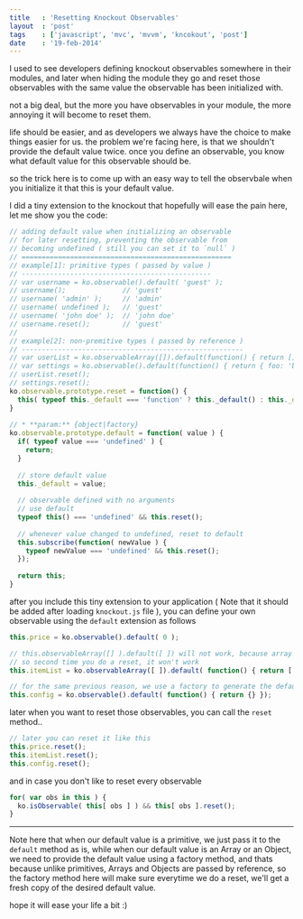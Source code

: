```yaml
---
title 	: 'Resetting Knockout Observables'
layout	: 'post'
tags	: ['javascript', 'mvc', 'mvvm', 'kncokout', 'post']
date    : '19-feb-2014'
---
```


I used to see developers defining knockout observables somewhere in their modules, and later when hiding the module they go and reset those observables with the same value the observable has been initialized with.

not a big deal, but the more you have observables in your module, the more annoying it will become to reset them.

life should be easier, and as developers we always have the choice to make things easier for us.
the problem we're facing here, is that we shouldn't provide the default value twice. once you define an observable, you know what default value for this observable should be.

so the trick here is to come up with an easy way to tell the observbale when you initialize it that this is your default value.

I did a tiny extension to the knockout that hopefully will ease the pain here, let me show you the code:

```js
// adding default value when initializing an observable
// for later resetting, preventing the observable from
// becoming undefined ( still you can set it to `null` )
// ====================================================
// example[1]: primitive types ( passed by value )
// -----------------------------------------------
// var username = ko.observable().default( 'guest' );
// username();              // 'guest'
// username( 'admin' );     // 'admin'
// username( undefined );   // 'guest'
// username( 'john doe' );  // 'john doe'
// username.reset();        // 'guest'
//
// example[2]: non-premitive types ( passed by reference )
// -------------------------------------------------------
// var userList = ko.observableArray([]).default(function() { return []; });
// var settings = ko.observable().default(function() { return { foo: 'bar' } });
// userList.reset();
// settings.reset();
ko.observable.prototype.reset = function() {
  this( typeof this._default === 'function' ? this._default() : this._default );
}
 
// * **param:** {object|factory}
ko.observable.prototype.default = function( value ) {
  if( typeof value === 'undefined' ) {
    return;
  }
 
  // store default value
  this._default = value;
 
  // observable defined with no arguments
  // use default
  typeof this() === 'undefined' && this.reset();
 
  // whenever value changed to undefined, reset to default
  this.subscribe(function( newValue ) {
    typeof newValue === 'undefined' && this.reset();
  });
  
  return this;
}
```

after you include this tiny extension to your application ( Note that it should be added after loading `knockout.js` file ),
you can define your own observable using the `default` extension as follows

```js
this.price = ko.observable().default( 0 );

// this.observableArray([] ).default([ ]) will not work, because array is passed by reference
// so second time you do a reset, it won't work
this.itemList = ko.observableArray([ ]).default( function() { return [ ] });

// for the same previous reason, we use a factory to generate the default value
this.config = ko.observable().default( function() { return {} });
```

later when you want to reset those observables, you can call the `reset` method..

```js
// later you can reset it like this
this.price.reset();
this.itemList.reset();
this.config.reset();
```

and in case you don't like to reset every observable

```js
for( var obs in this ) {
  ko.isObservable( this[ obs ] ) && this[ obs ].reset();
}
```

---

Note here that when our default value is a primitive, we just pass it to the `default` method as is, while when our default value is an Array or an Object, we need to provide the default value using a factory method, and thats because unlike primitives, Arrays and Objects are passed by reference, so the factory method here will make sure everytime we do a reset, we'll get a fresh copy of the desired default value.

hope it will ease your life a bit :)
